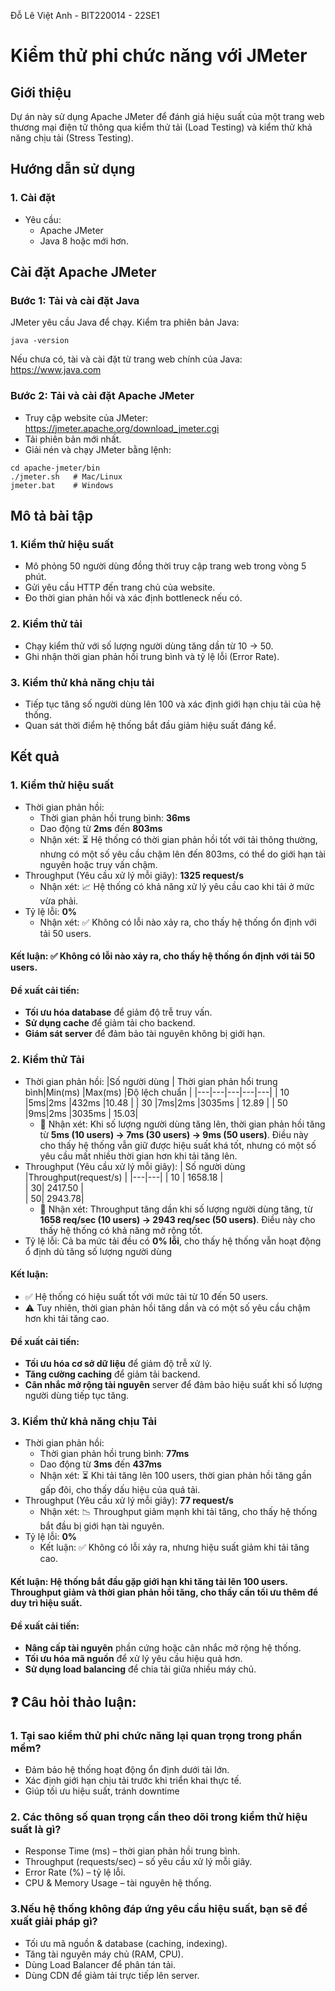 Đỗ Lê Việt Anh - BIT220014 - 22SE1

# Kiểm thử phi chức năng với JMeter
## Giới thiệu
Dự án này sử dụng Apache JMeter để đánh giá hiệu suất của một trang web thương mại điện tử thông qua kiểm thử tải (Load Testing) và kiểm thử khả năng chịu tải (Stress Testing).

## Hướng dẫn sử dụng
### 1. Cài đặt
- Yêu cầu: 
    - Apache JMeter
    - Java 8 hoặc mới hơn.
## Cài đặt Apache JMeter
### Bước 1: Tải và cài đặt Java
JMeter yêu cầu Java để chạy. Kiểm tra phiên bản Java:
```
java -version
```
Nếu chưa có, tài và cài đặt từ trang web chính của Java: https://www.java.com

### Bước 2: Tải và cài đặt Apache JMeter
- Truy cập website của JMeter: https://jmeter.apache.org/download_jmeter.cgi
- Tải phiên bản mới nhất.
- Giải nén và chạy JMeter bằng lệnh:
```
cd apache-jmeter/bin
./jmeter.sh   # Mac/Linux
jmeter.bat    # Windows
```

## Mô tả bài tập
### 1. Kiểm thử hiệu suất
- Mô phỏng 50 người dùng đồng thời truy cập trang web trong vòng 5 phút.
- Gửi yêu cầu HTTP đến trang chủ của website.
- Đo thời gian phản hồi và xác định bottleneck nếu có.
### 2. Kiểm thử tải
- Chạy kiểm thử với số lượng người dùng tăng dần từ 10 → 50.
- Ghi nhận thời gian phản hồi trung bình và tỷ lệ lỗi (Error Rate).
### 3. Kiểm thử khả năng chịu tải
- Tiếp tục tăng số người dùng lên 100 và xác định giới hạn chịu tải của hệ thống.
- Quan sát thời điểm hệ thống bắt đầu giảm hiệu suất đáng kể.

## Kết quả 
### 1. Kiểm thử hiệu suất
- Thời gian phản hồi:
    - Thời gian phản hồi trung bình: **36ms**
    - Dao động từ **2ms** đến **803ms**
    - Nhận xét: ⏳ Hệ thống có thời gian phản hồi tốt với tải thông thường, nhưng có một số yêu cầu chậm lên đến 803ms, có thể do giới hạn tài nguyên hoặc truy vấn chậm.
- Throughput (Yêu cầu xử lý mỗi giây): **1325 request/s**
    - Nhận xét: 📈 Hệ thống có khả năng xử lý yêu cầu cao khi tải ở mức vừa phải.
- Tỷ lệ lỗi: **0%**
    - Nhận xét: ✅ Không có lỗi nào xảy ra, cho thấy hệ thống ổn định với tải 50 users.
#### Kết luận: ✅ Không có lỗi nào xảy ra, cho thấy hệ thống ổn định với tải 50 users.
#### Đề xuất cải tiến:
- **Tối ưu hóa database** để giảm độ trễ truy vấn.
- **Sử dụng cache** để giảm tải cho backend.
- **Giám sát server** để đảm bảo tài nguyên không bị giới hạn.
### 2. Kiểm thử Tải
- Thời gian phản hồi:
    |Số người dùng   |   Thời gian phản hổi trung bình|Min(ms)   |Max(ms)   |Độ lệch chuẩn   |
    |---|---|---|---|---|
    | 10 |5ms|2ms   |432ms   |10.48   |
    | 30 |7ms|2ms   |3035ms   | 12.89  |
    | 50 |9ms|2ms   |3035ms   |   15.03|
    - 📌 Nhận xét: Khi số lượng người dùng tăng lên, thời gian phản hồi tăng từ **5ms (10 users) → 7ms (30 users) → 9ms (50 users)**. Điều này cho thấy hệ thống vẫn giữ được hiệu suất khá tốt, nhưng có một số yêu cầu mất nhiều thời gian hơn khi tải tăng lên.
- Throughput (Yêu cầu xử lý mỗi giây): 
    | Số người dùng  |Throughput(request/s)   | 
    |---|---|
    | 10  | 1658.18  |   
    |   30| 2417.50  |   
    |   50|   2943.78|   
    - 📌 Nhận xét: Throughput tăng dần khi số lượng người dùng tăng, từ **1658 req/sec (10 users) → 2943 req/sec (50 users)**. Điều này cho thấy hệ thống có khả năng mở rộng tốt.
- Tỷ lệ lỗi: Cả ba mức tải đều có **0% lỗi**, cho thấy hệ thống vẫn hoạt động ổ định dủ tăng số lượng người dùng
#### Kết luận:
- ✅ Hệ thống có hiệu suất tốt với mức tải từ 10 đến 50 users.
- ⚠️ Tuy nhiên, thời gian phản hồi tăng dần và có một số yêu cầu chậm hơn khi tải tăng cao.
#### Đề xuất cải tiến:
- **Tối ưu hóa cơ sở dữ liệu** để giảm độ trễ xử lý.
- **Tăng cường caching** để giảm tải backend.
- **Cân nhắc mở rộng tài nguyên** server để đảm bảo hiệu suất khi số lượng người dùng tiếp tục tăng.
### 3. Kiểm thử khả năng chịu Tải
- Thời gian phản hồi:
    - Thời gian phản hồi trung bình: **77ms**
    - Dao động từ **3ms** đến **437ms**
    - Nhận xét: ⏳ Khi tải tăng lên 100 users, thời gian phản hồi tăng gần gấp đôi, cho thấy dấu hiệu của quá tải.
- Throughput (Yêu cầu xử lý mỗi giây): **77 request/s**
    - Nhận xét: 📉 Throughput giảm mạnh khi tải tăng, cho thấy hệ thống bắt đầu bị giới hạn tài nguyên.
- Tỷ lệ lỗi: **0%**
    - Kết luận: ✅ Không có lỗi xảy ra, nhưng hiệu suất giảm khi tải tăng cao.
#### Kết luận: Hệ thống bắt đầu gặp giới hạn khi tăng tải lên 100 users. Throughput giảm và thời gian phản hồi tăng, cho thấy cần tối ưu thêm để duy trì hiệu suất.
#### Đề xuất cải tiến:
- **Nâng cấp tài nguyên** phần cứng hoặc cân nhắc mở rộng hệ thống.
- **Tối ưu hóa mã nguồn** để xử lý yêu cầu hiệu quả hơn.
- **Sử dụng load balancing** để chia tải giữa nhiều máy chủ.

## ❓ Câu hỏi thảo luận:
### 1. Tại sao kiểm thử phi chức năng lại quan trọng trong phần mềm?
- Đảm bảo hệ thống hoạt động ổn định dưới tải lớn.
- Xác định giới hạn chịu tải trước khi triển khai thực tế.
- Giúp tối ưu hiệu suất, tránh downtime
### 2. Các thông số quan trọng cần theo dõi trong kiểm thử hiệu suất là gì?
- Response Time (ms) – thời gian phản hồi trung bình.
- Throughput (requests/sec) – số yêu cầu xử lý mỗi giây.
- Error Rate (%) – tỷ lệ lỗi.
- CPU & Memory Usage – tài nguyên hệ thống.
### 3.Nếu hệ thống không đáp ứng yêu cầu hiệu suất, bạn sẽ đề xuất giải pháp gì?
- Tối ưu mã nguồn & database (caching, indexing).
- Tăng tài nguyên máy chủ (RAM, CPU).
- Dùng Load Balancer để phân tán tải.
- Dùng CDN để giảm tải trực tiếp lên server.
